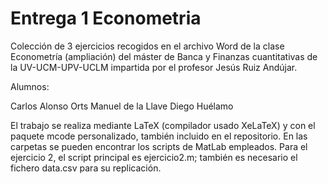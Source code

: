 # Entrega 1 Econometria

Colección de 3 ejercicios recogidos en el archivo Word de la clase Econometría (ampliación) del máster de Banca y Finanzas cuantitativas de la UV-UCM-UPV-UCLM impartida por el profesor Jesús Ruiz Andújar.

Alumnos:

Carlos Alonso Orts
Manuel de la Llave
Diego Huélamo

El trabajo se realiza mediante LaTeX (compilador usado XeLaTeX) y con el paquete mcode personalizado, también incluido en el repositorio. En las carpetas se pueden encontrar los scripts de MatLab empleados. Para el ejercicio 2, el script principal es ejercicio2.m; también es necesario el fichero data.csv para su replicación.
